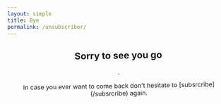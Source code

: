 ```yaml
---
layout: simple
title: Bye
permalink: /unsubscriber/
---
```


<section style="text-align: center; max-width: 32rem;overflow: initial;transform: rotate(-1deg);">
    <h1>Sorry to see you go</h1>.
    <p>In case you ever want to come back don't hesitate to [subsrcribe](/subsrcribe) again.</p>
</section>
